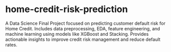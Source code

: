 # home-credit-risk-prediction
A Data Science Final Project focused on predicting customer default risk for Home Credit. Includes data preprocessing, EDA, feature engineering, and machine learning using models like XGBoost and Stacking. Provides actionable insights to improve credit risk management and reduce default rates.
